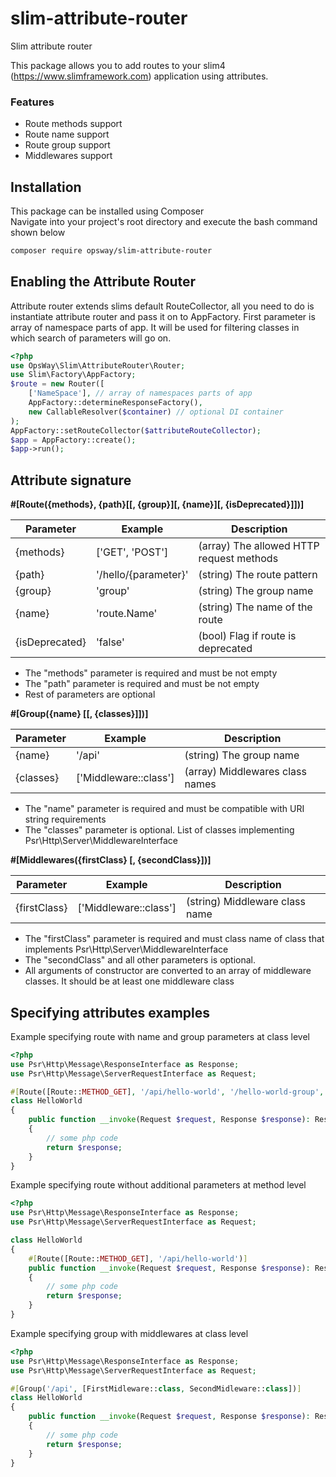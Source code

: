 # slim-attribute-router
Slim attribute router

This package allows you to add routes to your slim4 (https://www.slimframework.com) application using attributes.

### Features
* Route methods support
* Route name support
* Route group support
* Middlewares support

## Installation
This package can be installed using Composer  
Navigate into your project's root directory and execute the bash command shown below
```bash
composer require opsway/slim-attribute-router
```

## Enabling the Attribute Router
Attribute router extends slims default RouteCollector, all you need to do is instantiate attribute router and pass
it on to AppFactory. First parameter is array of namespace parts of app. It will be used for filtering classes in which 
search of parameters will go on.

```php
<?php
use OpsWay\Slim\AttributeRouter\Router;
use Slim\Factory\AppFactory;
$route = new Router([
    ['NameSpace'], // array of namespaces parts of app 
	AppFactory::determineResponseFactory(),
	new CallableResolver($container) // optional DI container
);
AppFactory::setRouteCollector($attributeRouteCollector);
$app = AppFactory::create();
$app->run();
```

## Attribute signature
**#[Route({methods}, {path}[[, {group}][, {name}][, {isDeprecated}]])]**

| Parameter      | Example              | Description                               |
|----------------|----------------------|-------------------------------------------|
| {methods}      | ['GET', 'POST']      | (array)  The allowed HTTP request methods |
| {path}         | '/hello/{parameter}' | (string) The route pattern                |
| {group}        | 'group'              | (string) The group name                   |
| {name}         | 'route.Name'         | (string) The name of the route            |
| {isDeprecated} | 'false'              | (bool) Flag if route is deprecated        |

* The "methods" parameter is required and must be not empty
* The "path" parameter is required and must be not empty
* Rest of parameters are optional

**#[Group({name} [[, {classes}]])]**

| Parameter | Example               | Description                     |
|-----------|-----------------------|---------------------------------|
| {name}    | '/api'                | (string) The group name         |
| {classes} | ['Middleware::class'] | (array) Middlewares class names |

* The "name" parameter is required and must be compatible with URI string requirements
* The "classes" parameter is optional. List of classes implementing Psr\Http\Server\MiddlewareInterface

**#[Middlewares({firstClass} [, {secondClass}])]**

| Parameter    | Example               | Description                    |
|--------------|-----------------------|--------------------------------|
| {firstClass} | ['Middleware::class'] | (string) Middleware class name |

* The "firstClass" parameter is required and must class name of class that implements Psr\Http\Server\MiddlewareInterface
* The "secondClass" and all other parameters is optional.
* All arguments of constructor are converted to an array of middleware classes. It should be at least one middleware class

## Specifying attributes examples

Example specifying route with name and group parameters at class level
```php
<?php
use Psr\Http\Message\ResponseInterface as Response;
use Psr\Http\Message\ServerRequestInterface as Request;

#[Route([Route::METHOD_GET], '/api/hello-world', '/hello-world-group', 'api.hello-world.route-name')]
class HelloWorld
{
    public function __invoke(Request $request, Response $response): Response
    {
        // some php code
        return $response;
    }
}
```

Example specifying route without additional parameters at method level
```php
<?php
use Psr\Http\Message\ResponseInterface as Response;
use Psr\Http\Message\ServerRequestInterface as Request;

class HelloWorld
{
    #[Route([Route::METHOD_GET], '/api/hello-world')]
    public function __invoke(Request $request, Response $response): Response
    {
        // some php code
        return $response;
    }
}
```

Example specifying group with middlewares at class level
```php
<?php
use Psr\Http\Message\ResponseInterface as Response;
use Psr\Http\Message\ServerRequestInterface as Request;

#[Group('/api', [FirstMidleware::class, SecondMidleware::class])]
class HelloWorld
{
    public function __invoke(Request $request, Response $response): Response
    {
        // some php code
        return $response;
    }
}
```
